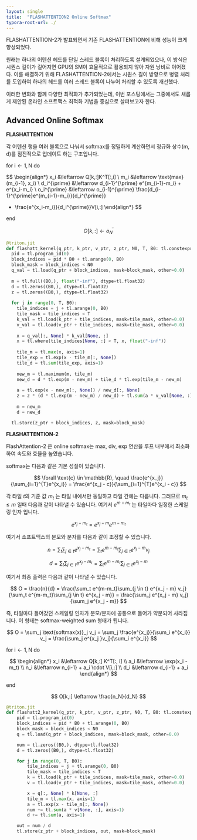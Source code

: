 ```yaml
---
layout: single
title:  "FLASHATTENTION2 Online Softmax"
typora-root-url: ./
---
```


FLASHATTENTION-2가 발표되면서 기존 FLASHATTENTION에 비해 성능이 크게 향상되었다. 

원래는 하나의 어텐션 헤드를 단일 스레드 블록이 처리하도록 설계되었으나, 이 방식은 시퀀스 길이가 길어지면 GPU의 SM이 효율적으로 활용되지 않아 자원 낭비로 이어졌다. 이를 해결하기 위해 FLASHATTENTION-2에서는 시퀀스 길이 방향으로 병렬 처리를 도입하여 하나의 헤드를 여러 스레드 블록이 나누어 처리할 수 있도록 개선했다. 

이러한 변화와 함께 다양한 최적화가 추가되었는데, 이번 포스팅에서는 그중에서도 새롭게 제안된 온라인 소프트맥스 최적화 기법을 중심으로 살펴보고자 한다. 

## Advanced Online Softmax 

**FLASHATTENTION**

각 어텐션 행을 여러 블록으로 나눠서 softmax를 정밀하게 계산하면서 정규화 상수(m, d)를 점진적으로 업데이트 하는 구조입니다.

$\text{for i} \leftarrow 1, \text{N do}$

$$
\begin{align*}
x_i &\leftarrow Q[k,:]K^T[:,i] \\
m_i &\leftarrow \text{max}(m_{i-1}, x_i) \\
d_i^{\prime} &\leftarrow d_{i-1}^{\prime} e^{m_{i-1}-m_i} + e^{x_i-m_i} \\
o_i^{\prime} &\leftarrow o_{i-1}^{\prime} 
\frac{d_{i-1}^{\prime}e^{m_{i-1}-m_i}}{d_i^{\prime}} 
+ \frac{e^{x_i-m_i}}{d_i^{\prime}}V[i,:]
\end{align*}
$$

$\text{end}$

$$
O[k,:] \leftarrow o_N^{\prime}
$$


```python
@triton.jit
def flashatt_kernel(q_ptr, k_ptr, v_ptr, z_ptr, N0, T, B0: tl.constexpr):
  pid = tl.program_id(0)
  block_indices = pid * B0 + tl.arange(0, B0)
  block_mask = block_indices < N0
  q_val = tl.load(q_ptr + block_indices, mask=block_mask, other=0.0)
  
  m = tl.full((B0,), float("-inf"), dtype=tl.float32)
  d = tl.zeros((B0,), dtype=tl.float32)
  z = tl.zeros((B0,), dtype=tl.float32)
  
  for j in range(0, T, B0):
    tile_indices = j + tl.arange(0, B0)
    tile_mask = tile_indices < T
    k_val = tl.load(k_ptr + tile_indices, mask=tile_mask, other=0.0)
    v_val = tl.load(v_ptr + tile_indices, mask=tile_mask, other=0.0)
    
    x = q_val[:, None] * k_val[None, :]
    x = tl.where(tile_indices[None, :] < T, x, float("-inf"))
    
    tile_m = tl.max(x, axis=1)
    tile_exp = tl.exp(x - tile_m[:, None])
    tile_d = tl.sum(tile_exp, axis=1)
    
    new_m = tl.maximum(m, tile_m)
    new_d = d * tl.exp(m - new_m) + tile_d * tl.exp(tile_m - new_m)
    
    a = tl.exp(x - new_m[:, None]) / new_d[:, None]
    z = z * (d * tl.exp(m - new_m) / new_d) + tl.sum(a * v_val[None, :], axis=1)
    
    m = new_m
    d = new_d 

  tl.store(z_ptr + block_indices, z, mask=block_mask)
```

**FLASHATTENTION-2** 

FlashAttention-2 은 online softmax는 max, div, exp 연산을 루프 내부에서 최소화하여 속도와 효율을 높였습니다. 

softmax는 다음과 같은 기본 성질이 있습니다. 

$$
\forall \text{c} \in \mathbb{R}, \quad \frac{e^{x_j}}{\sum_{i=1}^{T}e^{x_i}} = \frac{e^{x_j - c}}{\sum_{i=1}^{T}e^{x_i - c}} 
$$

각 타일 $t$의 기준 값 $m_t$ 는 타일 내에서만 동일하고 타일 간에는 다릅니다. 그러므로 $m_t \leq m$ 일때 다음과 같이 나타낼 수 있습니다. 여기서 $e^{m-m_t}$ 는 타일마다 일정한 스케일링 인자 입니다. 

$$
e^{x_j - m_t} = e^{x_j - m} e^{m - m_t}
$$

여기서 소프트맥스의 분모와 분자를 다음과 같이 조정할 수 있습니다. 

$$
n = \sum_t \sum_{j \in t } e^{x_j - m_t} = 
\sum_t e^{m-m_t}\sum_{j \in t} e^{x_j - m} v_j
$$

$$
d = \sum_t \sum_{j \in t } e^{x_j - m_t} = 
\sum_t e^{m-m_t}\sum_{j \in t} e^{x_j - m}
$$

여기서 최종 출력은 다음과 같이 나타낼 수 있습니다. 

$$
O = \frac{n}{d}
= \frac{\sum_t e^{m-m_t}\sum_{j \in t} e^{x_j - m} v_j}
{\sum_t e^{m-m_t}\sum_{j \in t} e^{x_j - m}}
= \frac{\sum_j e^{x_j - m} v_j}
{\sum_j e^{x_j - m}}
$$

즉, 타일마다 들어갔던 스케일링 인자가 분모/분자에 공통으로 들어가 약분되어 사라집니다. 이 형태는 softmax-weighted sum 형태가 됩니다. 

$$
O = \sum_j \text{softmax(x)}_j v_j = \sum_j 
\frac{e^{x_j}}{\sum_i e^{x_i}} v_j =
\frac{\sum_j e^{x_j }v_j}{\sum_i e^{x_i}}
$$

$\text{for i} \leftarrow 1, \text{N do}$

$$
\begin{align*}
x_i &\leftarrow Q[k,:] K^T[:, i] \\
a_i &\leftarrow \exp(x_i - m_t) \\
n_i &\leftarrow n_{i-1} + a_i \cdot V[i,:] \\
d_i &\leftarrow d_{i-1} + a_i
\end{align*}
$$

$\text{end}$

$$
O[k,:] \leftarrow \frac{n_N}{d_N}
$$

```python
@triton.jit
def flashatt2_kernel(q_ptr, k_ptr, v_ptr, z_ptr, N0, T, B0: tl.constexpr):
    pid = tl.program_id(0)
    block_indices = pid * B0 + tl.arange(0, B0)
    block_mask = block_indices < N0
    q = tl.load(q_ptr + block_indices, mask=block_mask, other=0.0)

    num = tl.zeros((B0,), dtype=tl.float32) 
    d = tl.zeros((B0,), dtype=tl.float32)    

    for j in range(0, T, B0):
        tile_indices = j + tl.arange(0, B0)
        tile_mask = tile_indices < T
        k = tl.load(k_ptr + tile_indices, mask=tile_mask, other=0.0)
        v = tl.load(v_ptr + tile_indices, mask=tile_mask, other=0.0)

        x = q[:, None] * k[None, :]
        tile_m = tl.max(x, axis=1)
        a = tl.exp(x - tile_m[:, None])
        num += tl.sum(a * v[None, :], axis=1)
        d += tl.sum(a, axis=1)

    out = num / d
    tl.store(z_ptr + block_indices, out, mask=block_mask)
```


